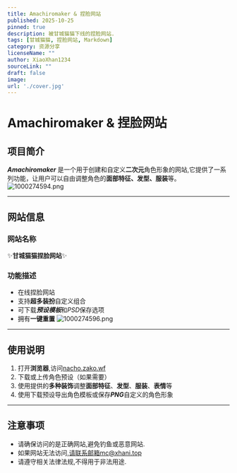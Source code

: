 ```yaml
---
title: Amachiromaker & 捏脸网站
published: 2025-10-25
pinned: true
description: 被甘城猫猫下线的捏脸网站.
tags: [甘城猫猫, 捏脸网站, Markdown]
category: 资源分享
licenseName: ""
author: XiaoXhan1234
sourceLink: ""
draft: false
image:
url: './cover.jpg'
---
```

# Amachiromaker & 捏脸网站

## 项目简介


***Amachiromaker*** 是一个用于创建和自定义**二次元**角色形象的网站,它提供了一系列功能，让用户可以自由调整角色的**面部特征、发型、服装**等。
![1000274594.png](https://photo.zako.wf/i/2025/10/25/68fc4803c10bf.png)

---

## 网站信息

### 网站名称

✨**甘城猫猫捏脸网站**✨

### 功能描述

- 在线捏脸网站
- 支持**超多装扮**自定义组合
- 可下载***预设模板***和*PSD*保存选项
- 拥有**一键重置**
![1000274596.png](https://photo.zako.wf/i/2025/10/25/68fc4960a255c.png)
---

## 使用说明


1. 打开**浏览器**,访问[nacho.zako.wf](https://nacho.zako.wf)
2. 下载或上传角色预设（如果需要）
3. 使用提供的**多种装饰**调整**面部特征**、**发型**、**服装**、**表情**等
4. 使用下载预设导出角色模板或保存***PNG***自定义的角色形象

---

## 注意事项


- 请确保访问的是正确网站,避免钓鱼或恶意网站.
- 如果网站无法访问,请联系邮箱mc@xhani.top
- 请遵守相关法律法规,不得用于非法用途.
